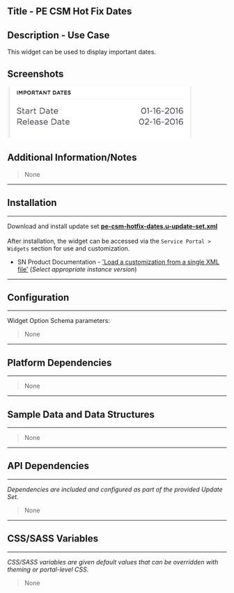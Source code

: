## Title - PE CSM Hot Fix Dates

## Description - Use Case

This widget can be used to display important dates.

## Screenshots
![alt text](../images/pe-csm-hotfix-dates.png "PE CSM hot fix dates")

## Additional Information/Notes 
> None
---
## Installation
---
Download and install update set **[pe-csm-hotfix-dates.u-update-set.xml](pe-csm-hotfix-dates.u-update-set.xml)** <br/><br/>
After installation, the widget can be accessed via the `Service Portal > Widgets` section for use and customization.<br/>
* SN Product Documentation - ['Load a customization from a single XML file'](https://docs.servicenow.com/search?q=Load+a+customization+from+a+single+XML+file)   (<i>Select appropriate instance version</i>)
---
## Configuration
---
Widget Option Schema parameters:
> None
---
## Platform Dependencies
---
> None
---
## Sample Data and Data Structures
---
> None
---
## API Dependencies
---
<i>Dependencies are included and configured as part of the provided Update Set.</i>
> None
---
## CSS/SASS Variables
---
_CSS/SASS variables are given default values that can be overridden with theming or portal-level CSS._
> None